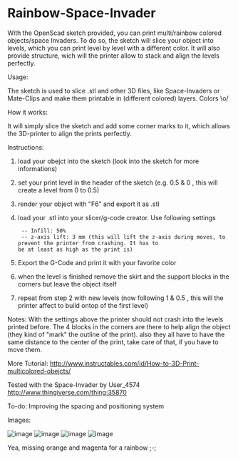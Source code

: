 # Rainbow-Space-Invader


With the OpenScad sketch provided, you can print multi/rainbow colored objects/space Invaders. To do so, the sketch will slice your object into levels, which you can print level by level with a different color. It will also provide structure, wich will the printer allow to stack and align the levels perfectly.

Usage:

The sketch is used to slice .stl and other 3D files, like Space-Invaders or Mate-Clips and make them printable in (different colored) layers. Colors \o/

How it works:

It will simply slice the sketch and add some corner marks to it, which allows the 3D-printer to align the prints perfectly.

Instructions:

1. load your obejct into the sketch (look into the sketch for more informations)
2. set your print level in the header of the sketch (e.g. 0.5 & 0 , this will create a level from 0 to 0.5)
3. render your object with "F6" and export it as .stl
4. load your .stl into your slicer/g-code creator. Use following settings

        -- Infill: 50%
        -- z-axis lift: 3 mm (this will lift the z-axis during moves, to prevent the printer from crashing. It has to                               be at least as high as the print is)
        
5. Export the G-Code and print it with your favorite color
6. when the level is finished remove the skirt and the support blocks in the corners but leave the object itself
7. repeat from step 2 with new levels (now following 1 & 0.5 , this will the printer affect to build ontop of the first     level)

Notes: With the settings above the printer should not crash into the levels printed before.
       The 4 blocks in the corners are there to help align the object (they kind of "mark" the outline of the print).
       also they all have to have the same distance to the center of the print, take care of that, if you have to            move them.
       
More Tutorial: http://www.instructables.com/id/How-to-3D-Print-multicolored-obejcts/
       
Tested with the Space-Invader by User_4574 http://www.thingiverse.com/thing:35870
       
To-do: Improving the spacing and positioning system
       
Images:

![image](http://s17.postimg.org/nmlbjt4in/IMG_20150403_223729_Edit.jpg)
![image](http://s27.postimg.org/9cd8bf6nn/IMG_20150403_223710_Edit.jpg)
![image](http://s27.postimg.org/r2jia79mb/IMG_20150403_223758_Edit.jpg)
![image](http://s22.postimg.org/svs8o84ch/IMG_20150403_223744_Edit.jpg)

Yea, missing orange and magenta for a rainbow ;-;
